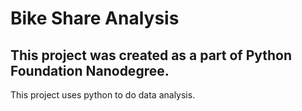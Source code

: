 # Bike Share Analysis
## This project was created as a part of Python Foundation Nanodegree.
This project uses python to do data analysis.
